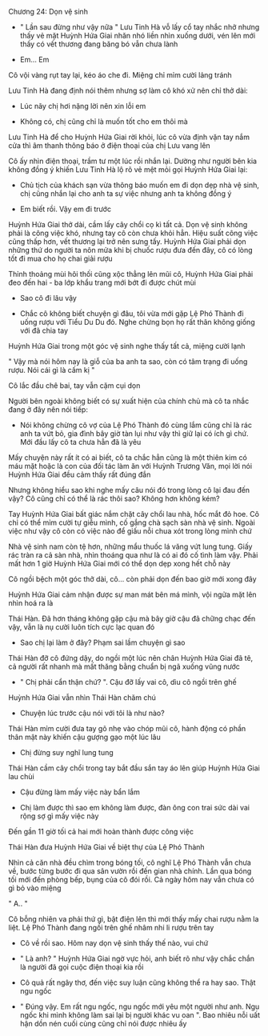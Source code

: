 




Chương 24: Dọn vệ sinh

- " Lần sau đừng như vậy nữa " Lưu Tinh Hà vỗ lấy cổ tay nhắc nhở nhưng thấy vẻ mặt Huỳnh Hứa Giai nhăn nhó liền nhìn xuống dưới, vén lên mới thấy có vết thương đang băng bó vẫn chưa lành

- Em... Em

Cô vội vàng rụt tay lại, kéo áo che đi. Miệng chỉ mỉm cười lảng tránh

Lưu Tinh Hà đang định nói thêm nhưng sợ làm cô khó xử nên chỉ thở dài:

- Lúc nãy chị hơi nặng lời nên xin lỗi em

- Không có, chị cũng chỉ là muốn tốt cho em thôi mà

Lưu Tinh Hà để cho Huỳnh Hứa Giai rời khỏi, lúc cô vừa định vặn tay nắm cửa thì âm thanh thông báo ở điện thoại của chị Lưu vang lên

Cô ấy nhìn điện thoại, trầm tư một lúc rồi nhắn lại. Dường như người bên kia không đồng ý khiến Lưu Tinh Hà lộ rõ vẻ mệt mỏi gọi Huỳnh Hứa Giai lại:

- Chủ tịch của khách sạn vừa thông báo muốn em đi dọn dẹp nhà vệ sinh, chị cũng nhắn lại cho anh ta sự việc nhưng anh ta không đồng ý


- Em biết rồi. Vậy em đi trước

Huỳnh Hứa Giai thở dài, cầm lấy cây chổi cọ kì tất cả. Dọn vệ sinh không phải là công việc khó, nhưng tay cô còn chưa khỏi hẳn. Hiệu suất công việc cũng thấp hơn, vết thương lại trở nên sưng tấy. Huỳnh Hứa Giai phải dọn những thứ do người ta nôn mửa khi bị chuốc rượu đưa đến đây, cô có lòng tốt đi mua cho họ chai giải rượu

Thỉnh thoảng mùi hôi thối cũng xộc thẳng lên mũi cô, Huỳnh Hứa Giai phải đeo đến hai - ba lớp khẩu trang mới bớt đi được chút mùi

- Sao cô đi lâu vậy

- Chắc cô không biết chuyện gì đâu, tôi vừa mới gặp Lệ Phó Thành đi uống rượu với Tiểu Du Du đó. Nghe chừng bọn họ rất thân không giống với đã chia tay

Huỳnh Hứa Giai trong một góc vệ sinh nghe thấy tất cả, miệng cười lạnh

" Vậy mà nói hôm nay là giỗ của ba anh ta sao, còn có tâm trạng đi uống rượu. Nói cái gì là cấm kị "

Cô lắc đầu chê bai, tay vẫn cặm cụi dọn

Người bên ngoài không biết có sự xuất hiện của chính chủ mà cô ta nhắc đang ở đây nên nói tiếp:

- Nói không chừng cô vợ của Lệ Phó Thành đó cùng lắm cũng chỉ là rác anh ta vứt bỏ, gia đình bây giờ tàn lụi như vậy thì giữ lại có ích gì chứ. Mới đầu lấy cô ta chưa hẳn đã là yêu

Mấy chuyện này rất ít có ai biết, cô ta chắc hẳn cũng là một thiên kim có máu mặt hoặc là con của đối tác làm ăn với Huỳnh Trương Văn, mọi lời nói Huỳnh Hứa Giai đều cảm thấy rất đúng đắn

Nhưng không hiểu sao khi nghe mấy câu nói đó trong lòng cô lại đau đến vậy? Cô cũng chỉ có thể là rác thôi sao? Không hơn không kém?

Tay Huỳnh Hứa Giai bất giác nắm chặt cây chổi lau nhà, hốc mắt đỏ hoe. Cô chỉ có thể mỉm cười tự giễu mình, cố gắng chà sạch sàn nhà vệ sinh. Ngoài việc như vậy cô còn có việc nào để giấu nỗi chua xót trong lòng mình chứ

Nhà vệ sinh nam còn tệ hơn, những mẩu thuốc lá văng vứt lung tung. Giấy rác tràn ra cả sàn nhà, nhìn thoáng qua như là có ai đó cố tình làm vậy. Phải mất hơn 1 giờ Huỳnh Hứa Giai mới có thể dọn dẹp xong hết chỗ này


Cô ngồi bệch một góc thở dài, cô... còn phải dọn đến bao giờ mới xong đây

Huỳnh Hứa Giai cảm nhận được sự man mát bên má mình, vội ngửa mặt lên nhìn hoá ra là

Thái Hàn. Đã hơn tháng không gặp cậu mà bây giờ cậu đã chững chạc đến vậy, vẫn là nụ cười luôn tích cực lạc quan đó

- Sao chị lại làm ở đây? Phạm sai lầm chuyện gì sao

Thái Hàn đỡ cô đứng dậy, do ngồi một lúc nên chân Huỳnh Hứa Giai đã tê, cả người rất nhanh mà mất thăng bằng chuẩn bị ngã xuống vũng nước

- " Chị phải cẩn thận chứ? ". Cậu đỡ lấy vai cô, dìu cô ngồi trên ghế

Huỳnh Hứa Giai vẫn nhìn Thái Hàn chăm chú

- Chuyện lúc trước cậu nói với tôi là như nào?

Thái Hàn mỉm cười đưa tay gõ nhẹ vào chóp mũi cô, hành động có phần thân mật này khiến cậu gượng gạo một lúc lâu

- Chị đừng suy nghĩ lung tung

Thái Hàn cầm cây chổi trong tay bắt đầu sắn tay áo lên giúp Huỳnh Hứa Giai lau chùi

- Cậu đừng làm mấy việc này bẩn lắm

- Chị làm được thì sao em không làm được, đàn ông con trai sức dài vai rộng sợ gì mấy việc này

Đến gần 11 giờ tối cả hai mới hoàn thành được công việc

Thái Hàn đưa Huỳnh Hứa Giai về biệt thự của Lệ Phó Thành

Nhìn cả căn nhà đều chìm trong bóng tối, cô nghĩ Lệ Phó Thành vẫn chưa về, bước từng bước đi qua sân vườn rồi đến gian nhà chính. Lần qua bóng tối mới đến phòng bếp, bụng của cô đói rồi. Cả ngày hôm nay vẫn chưa có gì bỏ vào miệng

" A.. "

Cô bỗng nhiên va phải thứ gì, bật điện lên thì mới thấy mấy chai rượu nằm la liệt. Lệ Phó Thành đang ngồi trên ghế nhâm nhi li rượu trên tay

- Cô về rồi sao. Hôm nay dọn vệ sinh thấy thế nào, vui chứ

- " Là anh? " Huỳnh Hứa Giai ngờ vực hỏi, anh biết rõ như vậy chắc chắn là người đã gọi cuộc điện thoại kia rồi

- Cô quả rất ngây thơ, đến việc suy luận cũng không thể ra hay sao. Thật ngu ngốc

- " Đúng vậy. Em rất ngu ngốc, ngu ngốc mới yêu một người như anh. Ngu ngốc khi mình không làm sai lại bị người khác vu oan ". Bao nhiêu nỗi uất hận dồn nén cuối cùng cũng chỉ nói được nhiêu ấy




